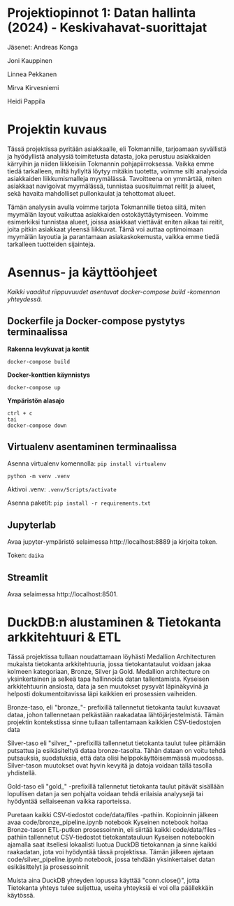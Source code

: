 # Projektiopinnot 1: Datan hallinta (2024) - Keskivahavat-suorittajat
Jäsenet:
Andreas Konga

Joni Kauppinen

Linnea Pekkanen

Mirva Kirvesniemi

Heidi Pappila

# Projektin kuvaus
Tässä projektissa pyritään asiakkaalle, eli Tokmannille, tarjoamaan syvällistä ja hyödyllistä analyysiä toimitetusta datasta, joka perustuu asiakkaiden kärryihin ja niiden liikkeisiin Tokmannin pohjapiirroksessa. Vaikka emme tiedä tarkalleen, miltä hyllyltä löytyy mitäkin tuotetta, voimme silti analysoida asiakkaiden liikkumismalleja myymälässä. Tavoitteena on ymmärtää, miten asiakkaat navigoivat myymälässä, tunnistaa suosituimmat reitit ja alueet, sekä havaita mahdolliset pullonkaulat ja tehottomat alueet.

Tämän analyysin avulla voimme tarjota Tokmannille tietoa siitä, miten myymälän layout vaikuttaa asiakkaiden ostokäyttäytymiseen. Voimme esimerkiksi tunnistaa alueet, joissa asiakkaat viettävät eniten aikaa tai reitit, joita pitkin asiakkaat yleensä liikkuvat. Tämä voi auttaa optimoimaan myymälän layoutia ja parantamaan asiakaskokemusta, vaikka emme tiedä tarkalleen tuotteiden sijainteja.

# Asennus- ja käyttöohjeet

*Kaikki vaaditut riippuvuudet asentuvat docker-compose build -komennon yhteydessä.*

## Dockerfile ja Docker-compose pystytys terminaalissa

**Rakenna levykuvat ja kontit**
```shell=
docker-compose build
```

**Docker-konttien käynnistys**
```shell=
docker-compose up
```

**Ympäristön alasajo**
```shell=
ctrl + c 
tai
docker-compose down
```

## Virtualenv asentaminen terminaalissa

Asenna virtualenv komennolla:
```pip install virtualenv```

```python -m venv .venv```

Aktivoi .venv:
```.venv/Scripts/activate```

Asenna paketit:
```pip install -r requirements.txt```

## Jupyterlab
Avaa jupyter-ympäristö selaimessa http://localhost:8889 ja kirjoita token.

Token: 
```daika```

## Streamlit
Avaa selaimessa http://localhost:8501.

# DuckDB:n alustaminen & Tietokanta arkkitehtuuri & ETL

Tässä projektissa tullaan noudattamaan löyhästi Medallion Architecturen mukaista tietokanta arkkitehtuuria, jossa tietokantataulut voidaan jakaa kolmeen kategoriaan, Bronze, Silver ja Gold. Medallion architecture on yksinkertainen ja selkeä tapa hallinnoida datan tallentamista. Kyseisen arkkitehtuurin ansiosta, data ja sen muutokset pysyvät läpinäkyvinä ja helposti dokumentoitavissa läpi kaikkien eri prosessien vaiheiden.

Bronze-taso, eli "bronze_"- prefixillä tallennetut tietokanta taulut kuvaavat dataa, johon tallennetaan pelkästään raakadataa lähtöjärjestelmistä. Tämän projektin kontekstissa sinne tullaan tallentamaan kaikkien CSV-tiedostojen data

Silver-taso eli "silver_" -prefixillä tallennetut tietokanta taulut tulee pitämään putsattua ja esikäsiteltyä dataa bronze-tasolta. Tähän dataan on voitu tehdä putsauksia, suodatuksia, että data olisi helppokäyttöisemmässä muodossa. Silver-tason muutokset ovat hyvin kevyitä ja datoja voidaan tällä tasolla yhdistellä.

Gold-taso eli "gold_" -prefixillä tallennetut tietokanta taulut pitävät sisällään lopullisen datan ja sen pohjalta voidaan tehdä erilaisia analyysejä tai hyödyntää sellaiseenan vaikka raporteissa. 

Puretaan kaikki CSV-tiedostot code/data/files -pathiin.
Kopioinnin jälkeen avaa code/bronze_pipeline.ipynb notebook
Kyseinen notebook hoitaa Bronze-tason ETL-putken prosessoinnin, eli siirtää kaikki code/data/files -pathiin tallennetut CSV-tiedostot tietokantatauluun
Kyseisen notebookin ajamalla saat itsellesi lokaalisti luotua DuckDB tietokannan ja sinne kaikki raakadatan, jota voi hyödyntää tässä projektissa.
Tämän jälkeen ajetaan code/silver_pipeline.ipynb notebook, jossa tehdään yksinkertaiset datan esikäsittelyt ja prosessoinnit

Muista aina DuckDB yhteyden lopussa käyttää "conn.close()", jotta Tietokanta yhteys tulee suljettua, useita yhteyksiä ei voi olla päällekkäin käytössä.